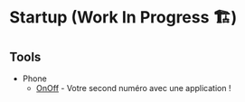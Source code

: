 # Startup (Work In Progress 🏗)

## Tools

- Phone
  - [OnOff](https://www.onoff.app/) - Votre second numéro avec une application !
